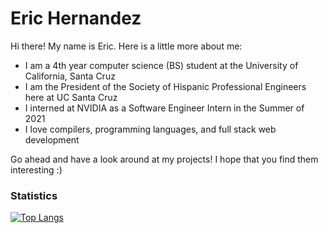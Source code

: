 # Eric Hernandez

Hi there! My name is Eric. Here is a little more about me:

- I am a 4th year computer science (BS) student at the University of California, Santa Cruz
- I am the President of the Society of Hispanic Professional Engineers here at UC Santa Cruz
- I interned at NVIDIA as a Software Engineer Intern in the Summer of 2021
- I love compilers, programming languages, and full stack web development

Go ahead and have a look around at my projects! I hope that you find them interesting :)

### Statistics

[![Top Langs](https://github-readme-stats.vercel.app/api/top-langs/?username=eric-hdez&layout=compact&theme=tokyonight)](https://github.com/anuraghazra/github-readme-stats)

<!-- ### Hi there 👋 -->

<!--
**eric-hdez/eric-hdez** is a ✨ _special_ ✨ repository because its `README.md` (this file) appears on your GitHub profile.

Here are some ideas to get you started:

- 🔭 I’m currently working on ...
- 🌱 I’m currently learning ...
- 👯 I’m looking to collaborate on ...
- 🤔 I’m looking for help with ...
- 💬 Ask me about ...
- 📫 How to reach me: ...
- 😄 Pronouns: ...
- ⚡ Fun fact: ...
-->
